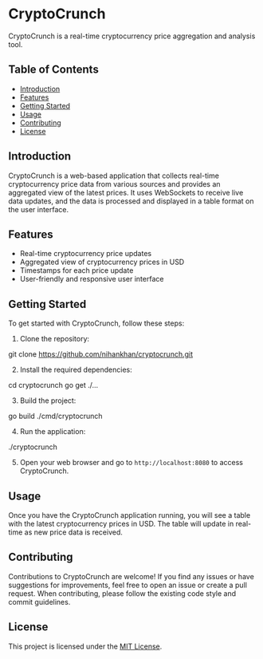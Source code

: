 # CryptoCrunch

CryptoCrunch is a real-time cryptocurrency price aggregation and analysis tool.

## Table of Contents

- [Introduction](#introduction)
- [Features](#features)
- [Getting Started](#getting-started)
- [Usage](#usage)
- [Contributing](#contributing)
- [License](#license)

## Introduction

CryptoCrunch is a web-based application that collects real-time cryptocurrency price data from various sources and provides an aggregated view of the latest prices. It uses WebSockets to receive live data updates, and the data is processed and displayed in a table format on the user interface.

## Features

- Real-time cryptocurrency price updates
- Aggregated view of cryptocurrency prices in USD
- Timestamps for each price update
- User-friendly and responsive user interface

## Getting Started

To get started with CryptoCrunch, follow these steps:

1. Clone the repository:

git clone https://github.com/nihankhan/cryptocrunch.git


2. Install the required dependencies:

cd cryptocrunch
go get ./...


3. Build the project:

go build ./cmd/cryptocrunch

4. Run the application:

./cryptocrunch


5. Open your web browser and go to `http://localhost:8080` to access CryptoCrunch.

## Usage

Once you have the CryptoCrunch application running, you will see a table with the latest cryptocurrency prices in USD. The table will update in real-time as new price data is received.

## Contributing

Contributions to CryptoCrunch are welcome! If you find any issues or have suggestions for improvements, feel free to open an issue or create a pull request. When contributing, please follow the existing code style and commit guidelines.

## License

This project is licensed under the [MIT License](LICENSE).






